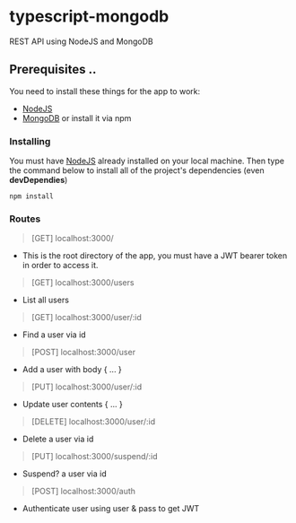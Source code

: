 # typescript-mongodb
REST API using NodeJS and MongoDB

## Prerequisites ..

You need to install these things for the app to work: 
* [NodeJS](https://nodejs.org/en/download/) 
* [MongoDB](https://docs.mongodb.com/manual/tutorial/install-mongodb-on-windows/) or install it via npm

### Installing

You must have [NodeJS](https://nodejs.org/en/download/) already installed on your local machine.
Then type the command below to install all of the project's dependencies (even **devDependies**)
```
npm install
```

### Routes

> [GET] localhost:3000/
- This is the root directory of the app, you must have a JWT bearer token in order to access it.

> [GET] localhost:3000/users
- List all users

> [GET] localhost:3000/user/:id
- Find a user via id

> [POST] localhost:3000/user
- Add a user with body { ... }

> [PUT] localhost:3000/user/:id
- Update user contents { ... }

> [DELETE] localhost:3000/user/:id
- Delete a user via id 

> [PUT] localhost:3000/suspend/:id
- Suspend? a user via id

> [POST] localhost:3000/auth
- Authenticate user using user & pass to get JWT


